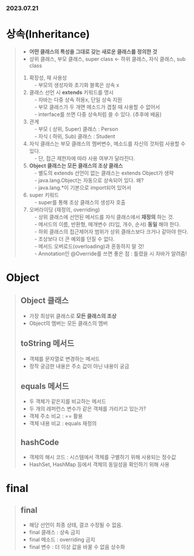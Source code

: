 ### 2023.07.21
# 상속(Inheritance)
> - **어떤 클래스의 특성을 그대로 갖는 새로운 클래스를 정의한 것**
> - 상위 클래스, 부모 클래스, super class <- 하위 클래스, 자식 클래스, sub class
> 1. 확장성, 재 사용성  
> 　- 부모의 생성자와 초기화 블록은 상속 x
> 2. 클래스 선언 시 **extends** 키워드를 명시  
> 　- 자바는 다중 상속 허용x, 단일 상속 지원  
> 　- 부모 클래스가 두 개면 메소드가 겹칠 때 사용할 수 없어서  
> 　- interface를 쓰면 다중 상속처럼 쓸 수 있다. (추후에 배움)
> 3. 관계  
> 　- 부모 ( 상위, Super) 클래스 : Person  
> 　- 자식 ( 하위, Sub) 클래스 : Student
> 4. 자식 클래스는 부모 클래스의 멤버변수, 메소드를 자신의 것처럼 사용할 수 있다.  
> 　- 단, 접근 제한자에 따라 사용 여부가 달라진다.
> 5. **Object 클래스는 모든 클래스의 조상 클래스**  
> 　- 별도의 extends 선언이 없는 클래스는 extends Object가 생략  
> 　- java.lang.Object는 자동으로 상속되어 있다. 왜?  
> 　- java.lang.*이 기본으로 import되어 있어서
> 6. super 키워드  
> 　- super를 통해 조상 클래스의 생성자 호출
> 8. 오버라이딩 (재정의, overriding)  
> 　- 상위 클래스에 선언된 메서드를 자식 클래스에서 **재정의** 하는 것.  
> 　- 메서드의 이름, 반환형, 매개변수 (타입, 개수, 순서) **동일** 해야 한다.  
> 　- 하위 클래스의 접근제어자 범위가 상위 클래스보다 크거나 같아야 한다.  
> 　- 조상보다 더 큰 예외를 던질 수 없다.  
> 　- 메서드 오버로드(overloading)과 혼동하지 말 것!  
> 　- Annotation인 @Override를 쓰면 좋은 점 : 틀렸을 시 자바가 알려줌! 

# Object
> ## Object 클래스
> - 가장 최상위 클래스로 **모든 클래스의 조상**
> - Object의 멤버는 모든 클래스의 멤버
> ## toString 메서드
> - 객체를 문자열로 변경하는 메서드
> - 정작 궁금한 내용은 주소 값이 아닌 내용이 궁금
> ## equals 메서드
> - 두 객체가 같은지를 비교하는 메서드
> - 두 개의 레퍼런스 변수가 같은 객체를 가리키고 있는가?
> - 객체 주소 비교 : == 활용
> - 객체 내용 비교 : equals 재정의
> ## hashCode
> - 객체의 해시 코드 : 시스템에서 객체를 구별하기 위해 사용되는 정수값
> - HashSet, HashMap 등에서 객체의 동일성을 확인하기 위해 사용

# final
> ## final
> - 해당 선언이 최종 상태, 결코 수정될 수 없음.
> - final 클래스 : 상속 금지
> - final 메소드 : overriding 금지
> - final 변수 : 더 이상 값을 바꿀 수 없음 상수화

